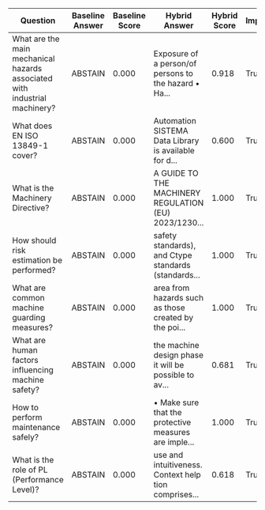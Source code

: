 | Question | Baseline Answer | Baseline Score | Hybrid Answer | Hybrid Score | Improved? |
|----------|----------------|----------------|---------------|--------------|-----------|
| What are the main mechanical hazards associated with industrial machinery? | ABSTAIN | 0.000 | Exposure of a person/of persons to the hazard • Ha... | 0.918 | True |
| What does EN ISO 13849-1 cover? | ABSTAIN | 0.000 | Automation SISTEMA Data Library is available for d... | 0.600 | True |
| What is the Machinery Directive? | ABSTAIN | 0.000 | A GUIDE TO THE MACHINERY REGULATION (EU) 2023/1230... | 1.000 | True |
| How should risk estimation be performed? | ABSTAIN | 0.000 | safety standards), and C­type standards (standards... | 1.000 | True |
| What are common machine guarding measures? | ABSTAIN | 0.000 | area from hazards such as those created by the poi... | 1.000 | True |
| What are human factors influencing machine safety? | ABSTAIN | 0.000 | the machine design phase it will be possible to av... | 0.681 | True |
| How to perform maintenance safely? | ABSTAIN | 0.000 | • Make sure that the protective measures are imple... | 1.000 | True |
| What is the role of PL (Performance Level)? | ABSTAIN | 0.000 | use and intuitiveness. Context help tion comprises... | 0.618 | True |
